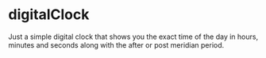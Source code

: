 # digitalClock
Just a simple digital clock that shows you the exact time of the day in hours, minutes and seconds along with the after or post meridian period.
